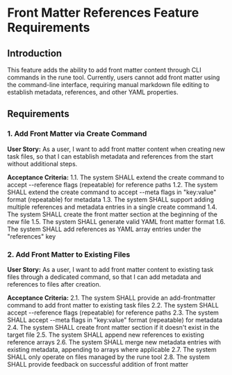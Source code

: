 # Front Matter References Feature Requirements

## Introduction

This feature adds the ability to add front matter content through CLI commands in the rune tool. Currently, users cannot add front matter using the command-line interface, requiring manual markdown file editing to establish metadata, references, and other YAML properties.

## Requirements

### 1. Add Front Matter via Create Command

**User Story:** As a user, I want to add front matter content when creating new task files, so that I can establish metadata and references from the start without additional steps.

**Acceptance Criteria:**
1.1. The system SHALL extend the create command to accept --reference flags (repeatable) for reference paths
1.2. The system SHALL extend the create command to accept --meta flags in "key:value" format (repeatable) for metadata
1.3. The system SHALL support adding multiple references and metadata entries in a single create command
1.4. The system SHALL create the front matter section at the beginning of the new file
1.5. The system SHALL generate valid YAML front matter format
1.6. The system SHALL add references as YAML array entries under the "references" key

### 2. Add Front Matter to Existing Files

**User Story:** As a user, I want to add front matter content to existing task files through a dedicated command, so that I can add metadata and references to files after creation.

**Acceptance Criteria:**
2.1. The system SHALL provide an add-frontmatter command to add front matter to existing task files
2.2. The system SHALL accept --reference flags (repeatable) for reference paths
2.3. The system SHALL accept --meta flags in "key:value" format (repeatable) for metadata
2.4. The system SHALL create front matter section if it doesn't exist in the target file
2.5. The system SHALL append new references to existing reference arrays
2.6. The system SHALL merge new metadata entries with existing metadata, appending to arrays where applicable
2.7. The system SHALL only operate on files managed by the rune tool
2.8. The system SHALL provide feedback on successful addition of front matter